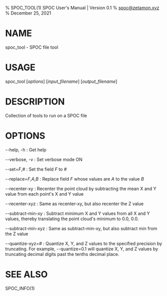 % SPOC_TOOL(1) SPOC User's Manual | Version 0.1
% spoc@zetamon.xyz
% December 25, 2021

# NAME

spoc_tool - SPOC file tool

# USAGE

spoc_tool [*options*] [*input_filename*] [*output_filename*]

# DESCRIPTION

Collection of tools to run on a SPOC file

# OPTIONS

--help, -h
:   Get help

--verbose, -v
:   Set verbose mode ON

--set=*F*,*#*
:   Set the field *F* to *#*

--replace=*F*,*A*,*B*
:   Replace field *F* whose values are *A* to the value *B*

--recenter-xy
:   Recenter the point cloud by subtracting the mean X and Y value from
    each point's X and Y value

--recenter-xyz
:   Same as recenter-xy, but also recenter the Z value

--subtract-min-xy
:   Subtract minimum X and Y values from all X and Y values, thereby
    translating the point cloud's minimum to 0.0, 0.0.

--subtract-min-xyz
:   Same as subtract-min-xy, but also subtract min from the Z value

--quantize-xyz=*#*
:   Quantize X, Y, and Z values to the specified precision by truncating.
    For example, --quantize=0.1 will quantize X, Y, and Z values by
    truncating decimal digits past the tenths decimal place.

# SEE ALSO

SPOC_INFO(1)
